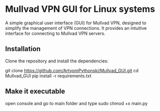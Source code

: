 # Mullvad VPN GUI for Linux systems
A simple graphical user interface (GUI) for Mullvad VPN, designed to simplify the management of VPN connections. 
It provides an intuitive interface for connecting to Mullvad VPN servers.

## Installation
Clone the repository and install the dependencies:

git clone https://github.com/ArtyomPythonski/Mullvad_GUI.git
cd Mullvad_GUI
pip install -r requirements.txt

## Make it executable
open console and go to main folder and type sudo chmod +x main.py


